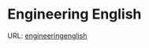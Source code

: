 # Engineering English
URL: [engineeringenglish](https://uchicago.kattis.com/problems/engineeringenglish)